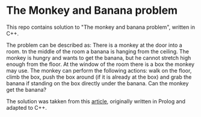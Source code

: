 # The Monkey and Banana problem
This repo contains solution to "The monkey and banana problem", written  in C++.

The problem can be described as:
There is a monkey at the door into a room. tn the middle of the room a banana is hanging from the
ceiling. The monkey is hungry and wants to get the banana, but he cannot
stretch high enough from the floor. At the window of the room there is a box
the monkey may use. The monkey can perform the following actions: walk on
the floor, climb the box, push the box around (if it is already at the box) and
grab the banana if standing on the box directly under the banana. Can the
monkey get the banana?

The solution was takken from this [article](http://people.uncw.edu/narayans/courses/csc434/monkey.pdf), originally written in Prolog and adapted to C++.
